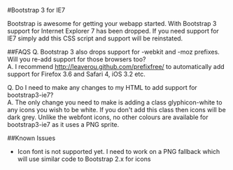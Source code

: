 #Bootstrap 3 for IE7

Bootstrap is awesome for getting your webapp started. With Bootstrap 3 support for Internet Explorer 7 has been dropped. If you need support for IE7 simply add this CSS script and support will be reinstated.

##FAQS
Q. Bootstrap 3 also drops support for -webkit and -moz prefixes. Will you re-add support for those browsers too?  
A. I recommend http://leaverou.github.com/prefixfree/ to automatically add support for Firefox 3.6 and Safari 4, iOS 3.2 etc.

Q. Do I need to make any changes to my HTML to add support for bootstrap3-ie7?  
A. The only change you need to make is adding a class glyphicon-white to any icons you wish to be white. If you don't add this class then icons will be dark grey. Unlike the webfont icons, no other colours are available for bootstrap3-ie7 as it uses a PNG sprite.

##Known Issues
- Icon font is not supported yet. I need to work on a PNG fallback which will use similar code to Bootstrap 2.x for icons
